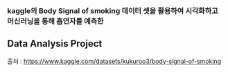 <h3>kaggle의 Body Signal of smoking 데이터 셋을 활용하여 시각화하고 머신러닝을 통해 흡연자를 예측한</h3>
<h2>Data Analysis Project</h2>


  
  
  
출처 : https://www.kaggle.com/datasets/kukuroo3/body-signal-of-smoking
